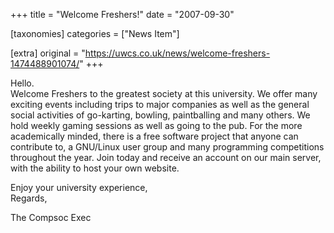+++
title = "Welcome Freshers!"
date = "2007-09-30"

[taxonomies]
categories = ["News Item"]

[extra]
original = "https://uwcs.co.uk/news/welcome-freshers-1474488901074/"
+++

Hello.  
Welcome Freshers to the greatest society at this university. We offer many exciting events including trips to major companies as well as the general social activities of go-karting, bowling, paintballing and many others. We hold weekly gaming sessions as well as going to the pub. For the more academically minded, there is a free software project that anyone can contribute to, a GNU/Linux user group and many programming competitions throughout the year. Join today and receive an account on our main server, with the ability to host your own website.

Enjoy your university experience,  
Regards,

The Compsoc Exec

